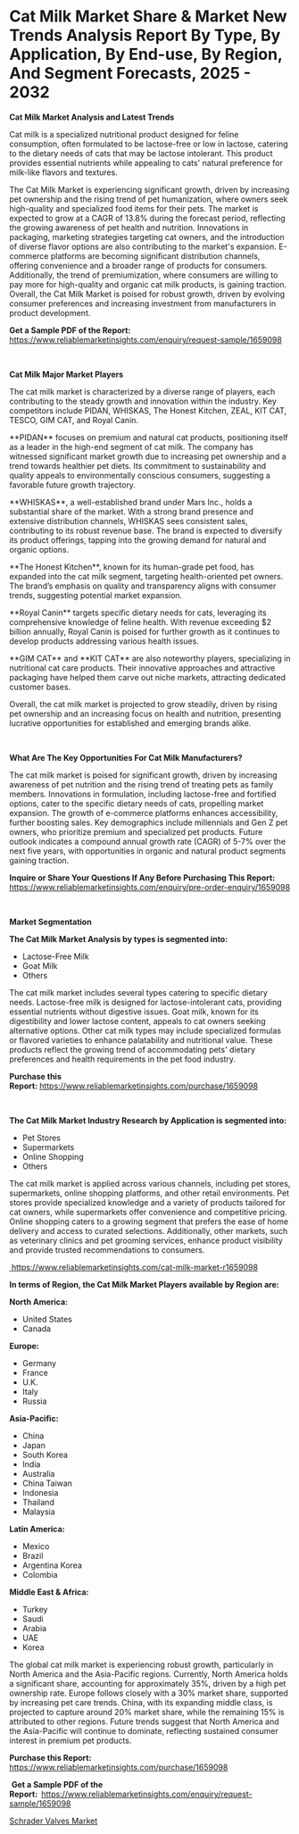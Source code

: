 <p><h1>Cat Milk Market Share & Market New Trends Analysis Report By Type, By Application, By End-use, By Region, And Segment Forecasts, 2025 - 2032</h1></p><p><strong>Cat Milk Market Analysis and Latest Trends</strong></p>
<p><p>Cat milk is a specialized nutritional product designed for feline consumption, often formulated to be lactose-free or low in lactose, catering to the dietary needs of cats that may be lactose intolerant. This product provides essential nutrients while appealing to cats' natural preference for milk-like flavors and textures.</p><p>The Cat Milk Market is experiencing significant growth, driven by increasing pet ownership and the rising trend of pet humanization, where owners seek high-quality and specialized food items for their pets. The market is expected to grow at a CAGR of 13.8% during the forecast period, reflecting the growing awareness of pet health and nutrition. Innovations in packaging, marketing strategies targeting cat owners, and the introduction of diverse flavor options are also contributing to the market's expansion. E-commerce platforms are becoming significant distribution channels, offering convenience and a broader range of products for consumers. Additionally, the trend of premiumization, where consumers are willing to pay more for high-quality and organic cat milk products, is gaining traction. Overall, the Cat Milk Market is poised for robust growth, driven by evolving consumer preferences and increasing investment from manufacturers in product development.</p></p>
<p><strong>Get a Sample PDF of the Report:&nbsp;</strong> <a href="https://www.reliablemarketinsights.com/enquiry/request-sample/1659098?utm_campaign=2606&utm_medium=2&utm_source=Github&utm_content=ia&utm_term=04042025&utm_id=cat-milk">https://www.reliablemarketinsights.com/enquiry/request-sample/1659098</a></p>
<p>&nbsp;</p>
<p><strong>Cat Milk Major Market Players</strong></p>
<p><p>The cat milk market is characterized by a diverse range of players, each contributing to the steady growth and innovation within the industry. Key competitors include PIDAN, WHISKAS, The Honest Kitchen, ZEAL, KIT CAT, TESCO, GIM CAT, and Royal Canin.</p><p>**PIDAN** focuses on premium and natural cat products, positioning itself as a leader in the high-end segment of cat milk. The company has witnessed significant market growth due to increasing pet ownership and a trend towards healthier pet diets. Its commitment to sustainability and quality appeals to environmentally conscious consumers, suggesting a favorable future growth trajectory.</p><p>**WHISKAS**, a well-established brand under Mars Inc., holds a substantial share of the market. With a strong brand presence and extensive distribution channels, WHISKAS sees consistent sales, contributing to its robust revenue base. The brand is expected to diversify its product offerings, tapping into the growing demand for natural and organic options.</p><p>**The Honest Kitchen**, known for its human-grade pet food, has expanded into the cat milk segment, targeting health-oriented pet owners. The brand’s emphasis on quality and transparency aligns with consumer trends, suggesting potential market expansion.</p><p>**Royal Canin** targets specific dietary needs for cats, leveraging its comprehensive knowledge of feline health. With revenue exceeding $2 billion annually, Royal Canin is poised for further growth as it continues to develop products addressing various health issues.</p><p>**GIM CAT** and **KIT CAT** are also noteworthy players, specializing in nutritional cat care products. Their innovative approaches and attractive packaging have helped them carve out niche markets, attracting dedicated customer bases.</p><p>Overall, the cat milk market is projected to grow steadily, driven by rising pet ownership and an increasing focus on health and nutrition, presenting lucrative opportunities for established and emerging brands alike.</p></p>
<p>&nbsp;</p>
<p><strong>What Are The Key Opportunities For Cat Milk Manufacturers?</strong></p>
<p><p>The cat milk market is poised for significant growth, driven by increasing awareness of pet nutrition and the rising trend of treating pets as family members. Innovations in formulation, including lactose-free and fortified options, cater to the specific dietary needs of cats, propelling market expansion. The growth of e-commerce platforms enhances accessibility, further boosting sales. Key demographics include millennials and Gen Z pet owners, who prioritize premium and specialized pet products. Future outlook indicates a compound annual growth rate (CAGR) of 5-7% over the next five years, with opportunities in organic and natural product segments gaining traction.</p></p>
<p><strong>Inquire or Share Your Questions If Any Before Purchasing This Report:</strong> <a href="https://www.reliablemarketinsights.com/enquiry/pre-order-enquiry/1659098?utm_campaign=2606&utm_medium=2&utm_source=Github&utm_content=ia&utm_term=04042025&utm_id=cat-milk">https://www.reliablemarketinsights.com/enquiry/pre-order-enquiry/1659098</a></p>
<p>&nbsp;</p>
<p><strong>Market Segmentation</strong></p>
<p><strong>The Cat Milk Market Analysis by types is segmented into:</strong></p>
<p><ul><li>Lactose-Free Milk</li><li>Goat Milk</li><li>Others</li></ul></p>
<p><p>The cat milk market includes several types catering to specific dietary needs. Lactose-free milk is designed for lactose-intolerant cats, providing essential nutrients without digestive issues. Goat milk, known for its digestibility and lower lactose content, appeals to cat owners seeking alternative options. Other cat milk types may include specialized formulas or flavored varieties to enhance palatability and nutritional value. These products reflect the growing trend of accommodating pets' dietary preferences and health requirements in the pet food industry.</p></p>
<p><strong>Purchase this Report:&nbsp;</strong><a href="https://www.reliablemarketinsights.com/purchase/1659098?utm_campaign=2606&utm_medium=2&utm_source=Github&utm_content=ia&utm_term=04042025&utm_id=cat-milk">https://www.reliablemarketinsights.com/purchase/1659098</a></p>
<p>&nbsp;</p>
<p><strong>The Cat Milk Market Industry Research by Application is segmented into:</strong></p>
<p><ul><li>Pet Stores</li><li>Supermarkets</li><li>Online Shopping</li><li>Others</li></ul></p>
<p><p>The cat milk market is applied across various channels, including pet stores, supermarkets, online shopping platforms, and other retail environments. Pet stores provide specialized knowledge and a variety of products tailored for cat owners, while supermarkets offer convenience and competitive pricing. Online shopping caters to a growing segment that prefers the ease of home delivery and access to curated selections. Additionally, other markets, such as veterinary clinics and pet grooming services, enhance product visibility and provide trusted recommendations to consumers.</p></p>
<p><a href="https://www.reliablemarketinsights.com/cat-milk-market-r1659098?utm_campaign=2606&utm_medium=2&utm_source=Github&utm_content=ia&utm_term=04042025&utm_id=cat-milk">&nbsp;https://www.reliablemarketinsights.com/cat-milk-market-r1659098</a></p>
<p><strong>In terms of Region, the Cat Milk Market Players available by Region are:</strong></p>
<p>
    <p> <strong> North America: </strong>
        <ul>
            <li>United States</li>
            <li>Canada</li>
        </ul>
        </p> 
    <p> <strong> Europe: </strong>
        <ul>
            <li>Germany</li>
            <li>France</li>
            <li>U.K.</li>
            <li>Italy</li>
            <li>Russia</li>
        </ul>
        </p> 
    <p> <strong> Asia-Pacific: </strong>
        <ul>
            <li>China</li>
            <li>Japan</li>
            <li>South Korea</li>
            <li>India</li>
            <li>Australia</li>
            <li>China Taiwan</li>
            <li>Indonesia</li>
            <li>Thailand</li>
            <li>Malaysia</li>
        </ul>
        </p> 
    <p> <strong> Latin America: </strong>
        <ul>
            <li>Mexico</li>
            <li>Brazil</li>
            <li>Argentina Korea</li>
            <li>Colombia</li>
        </ul>
        </p> 
    <p> <strong> Middle East & Africa: </strong>
        <ul>
            <li>Turkey</li>
            <li>Saudi</li>
            <li>Arabia</li>
            <li>UAE</li>
            <li>Korea</li>
        </ul>
    </p>
    </p>
<p><p>The global cat milk market is experiencing robust growth, particularly in North America and the Asia-Pacific regions. Currently, North America holds a significant share, accounting for approximately 35%, driven by a high pet ownership rate. Europe follows closely with a 30% market share, supported by increasing pet care trends. China, with its expanding middle class, is projected to capture around 20% market share, while the remaining 15% is attributed to other regions. Future trends suggest that North America and the Asia-Pacific will continue to dominate, reflecting sustained consumer interest in premium pet products.</p></p>
<p><strong>Purchase this Report: </strong><a href="https://www.reliablemarketinsights.com/purchase/1659098?utm_campaign=2606&utm_medium=2&utm_source=Github&utm_content=ia&utm_term=04042025&utm_id=cat-milk">https://www.reliablemarketinsights.com/purchase/1659098</a></p>
<p>&nbsp;<strong>Get a Sample PDF of the Report:&nbsp;&nbsp;</strong><a href="https://www.reliablemarketinsights.com/enquiry/request-sample/1659098?utm_campaign=2606&utm_medium=2&utm_source=Github&utm_content=ia&utm_term=04042025&utm_id=cat-milk">https://www.reliablemarketinsights.com/enquiry/request-sample/1659098</a></p>
<p><strong></strong></p>
<p><p><a href="https://github.com/WashimHussain441/Market-Research-Report-List-2/blob/main/schrader-valves-market.md?utm_campaign=2606&utm_medium=2&utm_source=Github&utm_content=ia&utm_term=04042025&utm_id=cat-milk">Schrader Valves Market</a></p></p>